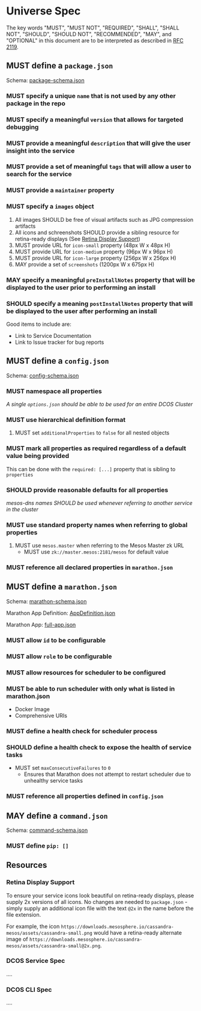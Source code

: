 Universe Spec
=============

The key words "MUST", "MUST NOT", "REQUIRED", "SHALL", "SHALL NOT", "SHOULD", "SHOULD NOT", "RECOMMENDED",  "MAY", and "OPTIONAL" in this document are to be interpreted as described in [RFC 2119](https://www.ietf.org/rfc/rfc2119.txt).

## MUST define a `package.json`

Schema: [package-schema.json](../repo/meta/schema/package-schema.json)

### MUST specify a unique `name` that is not used by any other package in the repo

### MUST specify a meaningful `version` that allows for targeted debugging

### MUST provide a meaningful `description` that will give the user insight into the service

### MUST provide a set of meaningful `tags` that will allow a user to search for the service

### MUST provide a `maintainer` property

### MUST specify a `images` object

1. All images SHOULD be free of visual artifacts such as JPG compression artifacts
1. All icons and schreenshots SHOULD provide a sibling resource for retina-ready displays (See [Retina Display Support](#Retina-Display-Support))
1. MUST provide URL for `icon-small` property (48px W x 48px H)
1. MUST provide URL for `icon-medium` property (96px W x 96px H)
1. MUST provide URL for `icon-large` property (256px W x 256px H)
1. MAY provide a set of `screenshots` (1200px W x 675px H)

### MAY specify a meaningful `preInstallNotes` property that will be displayed to the user prior to performing an install

### SHOULD specify a meaning `postInstallNotes` property that will be displayed to the user after performing an install

Good items to include are:
* Link to Service Documentation
* Link to Issue tracker for bug reports


## MUST define a `config.json`

Schema: [config-schema.json](../repo/meta/schema/config-schema.json)

### MUST namespace all properties

*A single `options.json` should be able to be used for an entire DCOS Cluster*

### MUST use hierarchical definition format

1. MUST set `additionalProperties` to `false` for all nested objects

### MUST mark all properties as required regardless of a default value being provided

This can be done with the `required: [...]` property that is sibling to `properties`

### SHOULD provide reasonable defaults for all properties

*mesos-dns names SHOULD be used whenever referring to another service in the cluster*

### MUST use standard property names when referring to global properties

1. MUST use `mesos.master` when referring to the Mesos Master zk URL
    * MUST use `zk://master.mesos:2181/mesos` for default value

### MUST reference all declared properties in `marathon.json`


## MUST define a `marathon.json`

Schema: [marathon-schema.json](../repo/meta/schema/marathon-schema.json)

Marathon App Definition: [AppDefinition.json](https://github.com/mesosphere/marathon/blob/master/src/main/resources/mesosphere/marathon/api/v2/AppDefinition.json)

Marathon App: [full-app.json](https://mesosphere.github.io/marathon/docs/rest-api.html#post-/v2/apps)

### MUST allow `id` to be configurable

### MUST allow `role` to be configurable

### MUST allow resources for scheduler to be configured

### MUST be able to run scheduler with only what is listed in marathon.json

* Docker Image
* Comprehensive URIs

### MUST define a health check for scheduler process

### SHOULD define a health check to expose the health of service tasks

* MUST set `maxConsecutiveFailures` to `0`
  * Ensures that Marathon does not attempt to restart scheduler due to unhealthy service tasks
  
### MUST reference all properties defined in `config.json`


## MAY define a `command.json`

Schema: [command-schema.json](../repo/meta/schema/command-schema.json)

### MUST define `pip: []`



## Resources

### Retina Display Support
To ensure your service icons look beautiful on retina-ready displays, please supply 2x versions of all icons.
No changes are needed to `package.json` - simply supply an additional icon file with the text `@2x` in the name before the file extension.

For example, the icon `https://downloads.mesosphere.io/cassandra-mesos/assets/cassandra-small.png` would have a retina-ready alternate image of `https://downloads.mesosphere.io/cassandra-mesos/assets/cassandra-small@2x.png`.

### DCOS Service Spec
....


### DCOS CLI Spec
....
